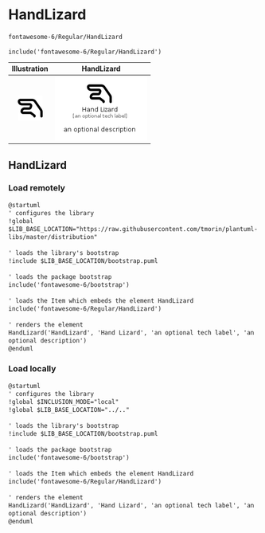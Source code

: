 # HandLizard


```text
fontawesome-6/Regular/HandLizard
```

```text
include('fontawesome-6/Regular/HandLizard')
```



| Illustration | HandLizard |
| :---: | :---: |
| ![illustration for Illustration](../../fontawesome-6/Regular/HandLizard.png) | ![illustration for HandLizard](../../fontawesome-6/Regular/HandLizard.Local.png) |




## HandLizard

### Load remotely
```plantuml
@startuml
' configures the library
!global $LIB_BASE_LOCATION="https://raw.githubusercontent.com/tmorin/plantuml-libs/master/distribution"

' loads the library's bootstrap
!include $LIB_BASE_LOCATION/bootstrap.puml

' loads the package bootstrap
include('fontawesome-6/bootstrap')

' loads the Item which embeds the element HandLizard
include('fontawesome-6/Regular/HandLizard')

' renders the element
HandLizard('HandLizard', 'Hand Lizard', 'an optional tech label', 'an optional description')
@enduml
```

### Load locally
```plantuml
@startuml
' configures the library
!global $INCLUSION_MODE="local"
!global $LIB_BASE_LOCATION="../.."

' loads the library's bootstrap
!include $LIB_BASE_LOCATION/bootstrap.puml

' loads the package bootstrap
include('fontawesome-6/bootstrap')

' loads the Item which embeds the element HandLizard
include('fontawesome-6/Regular/HandLizard')

' renders the element
HandLizard('HandLizard', 'Hand Lizard', 'an optional tech label', 'an optional description')
@enduml
```

